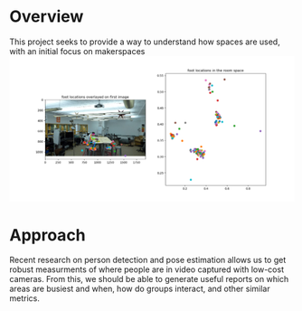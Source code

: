# Overview
This project seeks to provide a way to understand how spaces are used, with an initial focus on makerspaces
![An example output](data/room_utilization.png?raw=true "Title")

# Approach
Recent research on person detection and pose estimation allows us to get robust measurments of where people are in video captured with low-cost cameras. From this, we should be able to generate useful reports on which areas are busiest and when, how do groups interact, and other similar metrics. 
